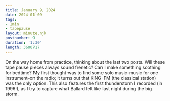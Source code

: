 ```yaml
---
title: January 9, 2024
date: 2024-01-09
tags:
- 1min
- tapepause
layout: minute.njk
postnumber: 9
duration: '1:30'
length: 3600717
---
```

On the way home from practice, thinking about the last two posts. Will these tape pause pieces always sound frenetic? Can I make something soothing for bedtime? My first thought was to find some solo music–music for one instrument–on the radio; it turns out that KING-FM (the classical station) was the only option. This also features the first thunderstorm I recorded (in 1996!), as I try to capture what Ballard felt like last night during the big storm. 





